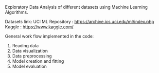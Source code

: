 Exploratory Data Analysis of different datasets using Machine Learning Algorithms.

Datasets link:
UCI ML Repository : https://archive.ics.uci.edu/ml/index.php
Kaggle : https://www.kaggle.com/

General work flow implemented in the code:
1. Reading data
2. Data visualization
3. Data preprocessing
4. Model creation and fitting
5. Model evaluation
